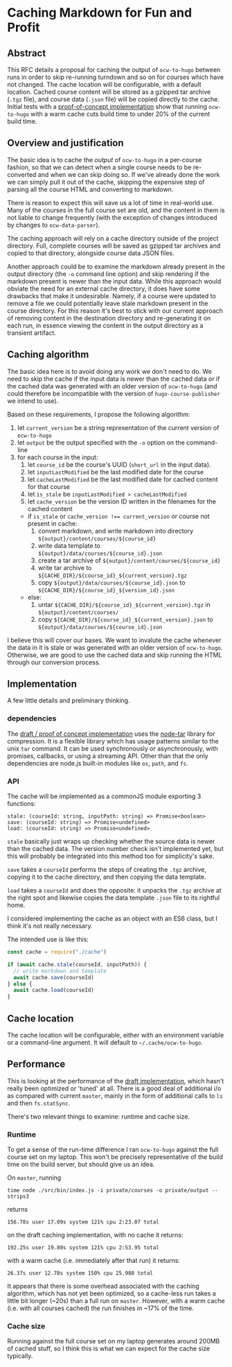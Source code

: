 # Caching Markdown for Fun and Profit

## Abstract

This RFC details a proposal for caching the output of `ocw-to-hugo` between
runs in order to skip re-running turndown and so on for courses which have not
changed. The cache location will be configurable, with a default location.
Cached course content will be stored as a gzipped tar archive (`.tgz` file),
and course data (`.json` file) will be copied directly to the cache. Initial
tests with a [proof-of-concept
implementation](https://github.com/mitodl/ocw-to-hugo/pull/143) show that
running `ocw-to-hugo` with a warm cache cuts build time to under 20% of the
current build time.

## Overview and justification

The basic idea is to cache the _output_ of `ocw-to-hugo` in a per-course
fashion, so that we can detect when a single course needs to be re-converted
and when we can skip doing so. If we've already done the work we can simply
pull it out of the cache, skipping the expensive step of parsing all the course
HTML and converting to markdown.

There is reason to expect this will save us a lot of time in real-world use.
Many of the courses in the full course set are old, and the content in them is
not liable to change frequently (with the exception of changes introduced by
changes to `ocw-data-parser`).

The caching approach will rely on a cache directory outside of the project
directory. Full, complete courses will be saved as gzipped tar archives and
copied to that directory, alongside course data JSON files.

Another approach could be to examine the markdown already present in the output
directory (the `-o` command line option) and skip rendering if the markdown
present is newer than the input data.  While this approach would obviate the
need for an external cache directory, it does have some drawbacks that make it
undesirable. Namely, if a course were updated to remove a file we could
potentially leave stale markdown present in the course directory. For this
reason it's best to stick with our current approach of removing content in the
destination directory and re-generating it on each run, in essence viewing the
content in the output directory as a transient artifact.

## Caching algorithm

The basic idea here is to avoid doing any work we don't need to do. We need to
skip the cache if the input data is newer than the cached data or if the cached
data was generated with an older version of `ocw-to-hugo` (and could therefore
be incompatible with the version of `hugo-course-publisher` we intend to use).

Based on these requirements, I propose the following algorithm:

1. let `current_version` be a string representation of the current version of `ocw-to-hugo`
1. let `output` be the output specified with the `-o` option on the command-line
1. for each course in the input:
    1. let `course_id` be the course's UUID (`short_url` in the input data).
    1. let `inputLastModified` be the last modified date for the course
    1. let `cacheLastModified` be the last modified date for cached content for that course
    1. let `is_stale` be `inputLastModified > cacheLastModified`
    1. let `cache_version` be the version ID written in the filenames for the cached content
    - if `is_stale` or `cache_version !== current_version` or course not present in cache:
        1. convert markdown, and write markdown into directory `${output}/content/courses/${course_id}`
        1. write data template to `${output}/data/courses/${course_id}.json`
        1. create a tar archive of `${output}/content/courses/${course_id}`
        1. write tar archive to `${CACHE_DIR}/${course_id}_${current_version}.tgz`
        1. copy `${output}/data/courses/${course_id}.json` to `${CACHE_DIR}/${course_id}_${version_id}.json`
    - else:
        1. untar `${CACHE_DIR}/${course_id}_${current_version}.tgz` in `${output}/content/courses/`
        1. copy `${CACHE_DIR}/${course_id}_${current_version}.json` to `${output}/data/courses/${course_id}.json`

I believe this will cover our bases. We want to invalute the cache whenever the
data in it is stale or was generated with an older version of `ocw-to-hugo`.
Otherwise, we are good to use the cached data and skip running the HTML through
our conversion process.

## Implementation

A few little details and preliminary thinking.

### dependencies

The [draft / proof of concept
implementation](https://github.com/mitodl/ocw-to-hugo/pull/143) uses the
[node-tar](https://github.com/npm/node-tar) library for compression. It is a
flexible library which has usage patterns similar to the unix `tar` command. It
can be used synchronously or asynchronously, with promises, callbacks, or using
a streaming API. Other than that the only dependencies are node.js built-in
modules like `os`, `path`, and `fs`.

### API

The cache will be implemented as a commonJS module exporting 3 functions:

```
stale: (courseId: string, inputPath: string) => Promise<boolean>
save: (courseId: string) => Promise<undefined>
load: (courseId: string) => Promise<undefined>
```

`stale` basically just wraps up checking whether the source data is newer than
the cached data. The version number check isn't implemented yet, but this will
probably be integrated into this method too for simplicity's sake.

`save` takes a `courseId` performs the steps of creating the `.tgz` archive,
copying it to the cache directory, and then copying the data template.

`load` takes a `courseId` and does the opposite: it unpacks the `.tgz` archive
at the right spot and likewise copies the data template `.json` file to its
rightful home.

I considered implementing the cache as an object with an ES6 class, but I think
it's not really necessary.

The intended use is like this:

```js
const cache = require("./cache")

if (await cache.stale(courseId, inputPath)) {
  // write markdown and template
  await cache.save(courseId)
} else {
  await cache.load(courseId)
}
```

## Cache location

The cache location will be configurable, either with an environment variable or
a command-line argument. It will default to `~/.cache/ocw-to-hugo`.

## Performance

This is looking at the performance of the [draft
implementation](https://github.com/mitodl/ocw-to-hugo/pull/143), which hasn't
really been optimized or 'tuned' at all. There is a good deal of additional i/o
as compared with current `master`, mainly in the form of additional calls to
`ls` and then `fs.statSync`.

There's two relevant things to examine: runtime and cache size.

### Runtime

To get a sense of the run-time difference I ran `ocw-to-hugo` against the full
course set on my laptop. This won't be precisely representative of the build
time on the build server, but should give us an idea.

On `master`, running

```
time node ./src/bin/index.js -i private/courses -o private/output --strips3
```

returns

```
156.78s user 17.09s system 121% cpu 2:23.07 total
```

on the draft caching implementation, with no cache it returns:

```
192.25s user 19.80s system 121% cpu 2:53.95 total
```

with a warm cache (i.e. immediately after that run) it returns:

```
26.37s user 12.78s system 150% cpu 25.980 total
```

It appears that there is some overhead associated with the caching algorithm,
which has not yet been optimized, so a cache-less run takes a little bit longer
(~20s) than a full run on `master`. However, with a warm cache (i.e. with all
courses cached) the run finishes in ~17% of the time.


### Cache size

Running against the full course set on my laptop generates around 200MB of
cached stuff, so I think this is what we can expect for the cache size typically.
